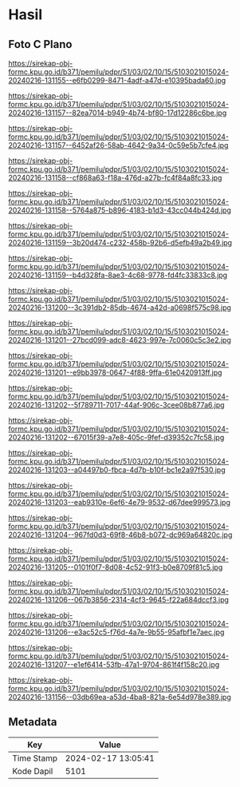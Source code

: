 # Hasil

## Foto C Plano

https://sirekap-obj-formc.kpu.go.id/b371/pemilu/pdpr/51/03/02/10/15/5103021015024-20240216-131155--e6fb0299-8471-4adf-a47d-e10395bada60.jpg

https://sirekap-obj-formc.kpu.go.id/b371/pemilu/pdpr/51/03/02/10/15/5103021015024-20240216-131157--82ea7014-b949-4b74-bf80-17d12286c6be.jpg

https://sirekap-obj-formc.kpu.go.id/b371/pemilu/pdpr/51/03/02/10/15/5103021015024-20240216-131157--6452af26-58ab-4642-9a34-0c59e5b7cfe4.jpg

https://sirekap-obj-formc.kpu.go.id/b371/pemilu/pdpr/51/03/02/10/15/5103021015024-20240216-131158--cf868a63-f18a-476d-a27b-fc4f84a8fc33.jpg

https://sirekap-obj-formc.kpu.go.id/b371/pemilu/pdpr/51/03/02/10/15/5103021015024-20240216-131158--5764a875-b896-4183-b1d3-43cc044b424d.jpg

https://sirekap-obj-formc.kpu.go.id/b371/pemilu/pdpr/51/03/02/10/15/5103021015024-20240216-131159--3b20d474-c232-458b-92b6-d5efb49a2b49.jpg

https://sirekap-obj-formc.kpu.go.id/b371/pemilu/pdpr/51/03/02/10/15/5103021015024-20240216-131159--b4d328fa-8ae3-4c68-9778-fd4fc33833c8.jpg

https://sirekap-obj-formc.kpu.go.id/b371/pemilu/pdpr/51/03/02/10/15/5103021015024-20240216-131200--3c391db2-85db-4674-a42d-a0698f575c98.jpg

https://sirekap-obj-formc.kpu.go.id/b371/pemilu/pdpr/51/03/02/10/15/5103021015024-20240216-131201--27bcd099-adc8-4623-997e-7c0060c5c3e2.jpg

https://sirekap-obj-formc.kpu.go.id/b371/pemilu/pdpr/51/03/02/10/15/5103021015024-20240216-131201--e9bb3978-0647-4f88-9ffa-61e0420913ff.jpg

https://sirekap-obj-formc.kpu.go.id/b371/pemilu/pdpr/51/03/02/10/15/5103021015024-20240216-131202--5f789711-7017-44af-906c-3cee08b877a6.jpg

https://sirekap-obj-formc.kpu.go.id/b371/pemilu/pdpr/51/03/02/10/15/5103021015024-20240216-131202--67015f39-a7e8-405c-9fef-d39352c7fc58.jpg

https://sirekap-obj-formc.kpu.go.id/b371/pemilu/pdpr/51/03/02/10/15/5103021015024-20240216-131203--a04497b0-fbca-4d7b-b10f-bc1e2a97f530.jpg

https://sirekap-obj-formc.kpu.go.id/b371/pemilu/pdpr/51/03/02/10/15/5103021015024-20240216-131203--eab9310e-6ef6-4e79-9532-d67dee999573.jpg

https://sirekap-obj-formc.kpu.go.id/b371/pemilu/pdpr/51/03/02/10/15/5103021015024-20240216-131204--967fd0d3-69f8-46b8-b072-dc969a64820c.jpg

https://sirekap-obj-formc.kpu.go.id/b371/pemilu/pdpr/51/03/02/10/15/5103021015024-20240216-131205--0101f0f7-8d08-4c52-91f3-b0e8709f81c5.jpg

https://sirekap-obj-formc.kpu.go.id/b371/pemilu/pdpr/51/03/02/10/15/5103021015024-20240216-131206--067b3856-2314-4cf3-9645-f22a684dccf3.jpg

https://sirekap-obj-formc.kpu.go.id/b371/pemilu/pdpr/51/03/02/10/15/5103021015024-20240216-131206--e3ac52c5-f76d-4a7e-9b55-95afbf1e7aec.jpg

https://sirekap-obj-formc.kpu.go.id/b371/pemilu/pdpr/51/03/02/10/15/5103021015024-20240216-131207--e1ef6414-53fb-47a1-9704-861f4f158c20.jpg

https://sirekap-obj-formc.kpu.go.id/b371/pemilu/pdpr/51/03/02/10/15/5103021015024-20240216-131156--03db69ea-a53d-4ba8-821a-6e54d978e389.jpg


## Metadata

| Key        | Value               |
| ---------- | ------------------- |
| Time Stamp | 2024-02-17 13:05:41 |
| Kode Dapil | 5101                |



